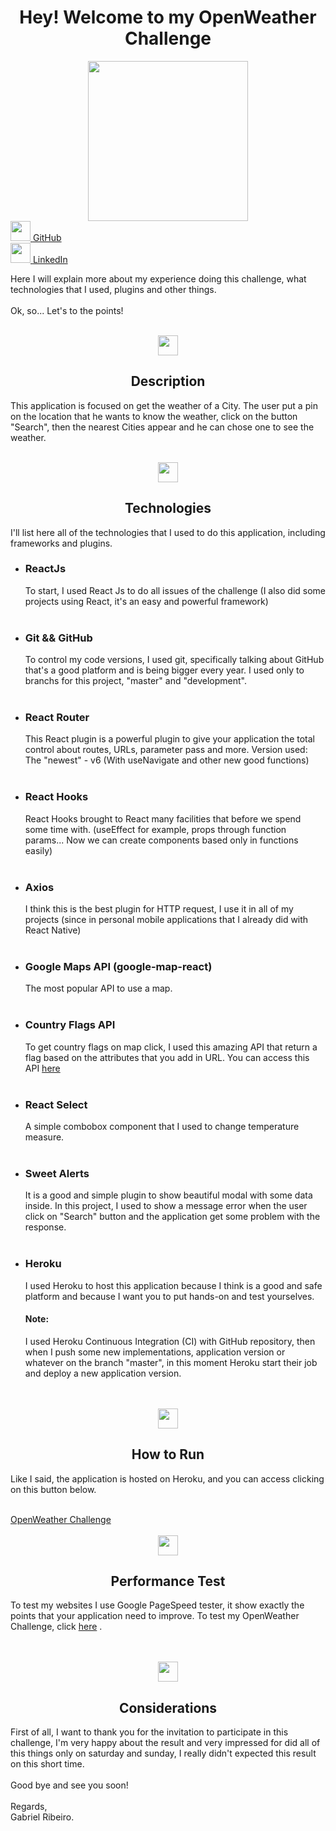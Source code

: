 <div align="center">
    <h1>Hey! Welcome to my OpenWeather Challenge</h1>
</div>

<div width="100%" align="center">
    <img width="256px" height="256px" src="https://avatars1.githubusercontent.com/u/58861192?v=4">
</div>

<div>
    <a href="https://github.com/gabrielcarreiraribeiro">
        <div">
            <img width="32px" height="32px" src="https://www.flaticon.com/svg/static/icons/svg/733/733609.svg"/>
            <span>GitHub</span>
        </div>
    </a>
    <a href="https://www.linkedin.com/in/gabrielcarreiraribeiro">
        <div>
            <img width="32px" height="32px" src="https://www.flaticon.com/svg/static/icons/svg/2111/2111532.svg"/>
            <span>LinkedIn</span>
        </div>
    </a>
</div>

<span>Here I will explain more about my experience doing this challenge, what technologies that I used, plugins and other things.</span>
<br>
<br>
<span>Ok, so... Let's to the points!</span>
<br>
<br>

<div align="center">
    <img width="32px" height="32px" src="https://www.flaticon.com/svg/static/icons/svg/3176/3176218.svg"/>
    <h2>Description</h2>
</div>

<span>This application is focused on get the weather of a City.</span>
<span>The user put a pin on the location that he wants to know the weather, click on the button "Search", then the nearest Cities appear and he can chose one to see the weather.</span>
<br>
<br>

<div align="center">
    <img width="32px" height="32px" src="https://www.flaticon.com/svg/static/icons/svg/900/900618.svg"/>
    <h2>Technologies</h2>
</div>

<span>I'll list here all of the technologies that I used to do this application, including frameworks and plugins.</span>

<ul>
    <li>
        <h3>ReactJs</h3>
        <span>To start, I used React Js to do all issues of the challenge (I also did some projects using React, it's an easy and powerful framework)</span>
    </li>
    <br>
    <li>
        <h3>Git && GitHub</h3>
        <span>To control my code versions, I used git, specifically talking about GitHub that's a good platform and is being bigger every year.</span>
        <span>I used only to branchs for this project, "master" and "development".</span>
    </li>
    <br>
    <li>
        <h3>React Router</h3>
        <span>This React plugin is a powerful plugin to give your application the total control about routes, URLs, parameter pass and more.</span>
        <span>Version used: The "newest" - v6 (With useNavigate and other new good functions)</span>
    </li>
    <br>
    <li>
        <h3>React Hooks</h3>
        <span>React Hooks brought to React many facilities that before we spend some time with. (useEffect for example, props through function params... Now we can create components based only in functions easily)</span>
    </li>
    <br>
    <li>
        <h3>Axios</h3>
        <span>I think this is the best plugin for HTTP request, I use it in all of my projects (since in personal mobile applications that I already did with React Native)</span>
    </li>
    <br>
    <li>
        <h3>Google Maps API (google-map-react)</h3>
        <span>The most popular API to use a map.</span>
    </li>
    <br>
    <li>
        <h3>Country Flags API</h3>
        <span>To get country flags on map click, I used this amazing API that return a flag based on the attributes that you add in URL.</span>
        <span>You can access this API <a href="https://www.countryflags.io/">here</a></span>
    </li>
    <br>
    <li>
        <h3>React Select</h3>
        <span>A simple combobox component that I used to change temperature measure.</span>
    </li>
    <br>
    <li>
        <h3>Sweet Alerts</h3>
        <span>It is a good and simple plugin to show beautiful modal with some data inside.</span>
        <span>In this project, I used to show a message error when the user click on "Search" button and the application get some problem with the response.</span>
    </li>
    <br>
    <li>
        <h3>Heroku</h3>
        <span>I used Heroku to host this application because I think is a good and safe platform and because I want you to put hands-on and test yourselves.</span>
        <h4>Note:</h4>
        <span>I used Heroku Continuous Integration (CI) with GitHub repository, then when I push some new implementations, application version or whatever on the branch "master", in this moment Heroku start their job and deploy a new application version. </span>
    </li>
</ul>

<br>
<br>

<div align="center">
    <img width="32px" height="32px" src="https://www.flaticon.com/svg/static/icons/svg/922/922656.svg"/>
    <h2>How to Run</h2>
</div>

<span>Like I said, the application is hosted on Heroku, and you can access clicking on this button below.</span>
<br>
<br>
<div>
    <a href="https://react-open-weather-challenge.herokuapp.com/">
        <div>OpenWeather Challenge</div>
    </a>
</div>

<br>

<div align="center">
    <img width="32px" height="32px" src="https://www.flaticon.com/svg/static/icons/svg/2716/2716350.svg"/>
    <h2>Performance Test</h2>
</div>

<span>To test my websites I use Google PageSpeed tester, it show exactly the points that your application need to improve.</span>
<span>To test my OpenWeather Challenge, click <a href="https://developers.google.com/speed/pagespeed/insights/?hl=pt-br&url=https%3A%2F%2Freact-open-weather-challenge.herokuapp.com%2F&tab=desktop">here</a> .</span>

<br>
<br>


<div align="center">
    <img width="32px" height="32px" src="https://www.flaticon.com/svg/static/icons/svg/3062/3062779.svg"/>
    <h2>Considerations</h2>
</div>

<span>First of all, I want to thank you for the invitation to participate in this challenge, I'm very happy about the result and very impressed for did all of this things only on saturday and sunday, I really didn't expected this result on this short time.
<br>
<br>
Good bye and see you soon!
<br>
<br>
Regards,
<br>
Gabriel Ribeiro.
</span>
